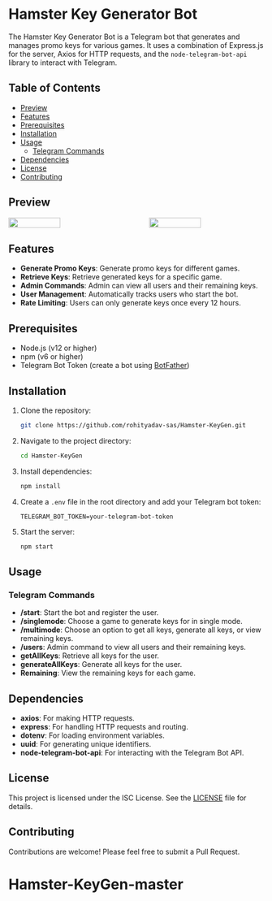 # Hamster Key Generator Bot

The Hamster Key Generator Bot is a Telegram bot that generates and manages promo keys for various games. It uses a combination of Express.js for the server, Axios for HTTP requests, and the `node-telegram-bot-api` library to interact with Telegram.

## Table of Contents

- [Preview](#preview)
- [Features](#features)
- [Prerequisites](#prerequisites)
- [Installation](#installation)
- [Usage](#usage)
  - [Telegram Commands](#telegram-commands)
- [Dependencies](#dependencies)
- [License](#license)
- [Contributing](#contributing)

## Preview

<div style="display:flex; justify-content:space-between">
  <img src="./assets/preview1.png?raw=true" height="100%" width="45%"/> &nbsp;&nbsp;&nbsp;&nbsp;&nbsp;&nbsp;&nbsp;&nbsp;&nbsp;&nbsp;&nbsp
  <img src="./assets/preview2.png?raw=true" height="100%" width="45%"/>
</div>

## Features

- **Generate Promo Keys**: Generate promo keys for different games.
- **Retrieve Keys**: Retrieve generated keys for a specific game.
- **Admin Commands**: Admin can view all users and their remaining keys.
- **User Management**: Automatically tracks users who start the bot.
- **Rate Limiting**: Users can only generate keys once every 12 hours.

## Prerequisites

- Node.js (v12 or higher)
- npm (v6 or higher)
- Telegram Bot Token (create a bot using [BotFather](https://core.telegram.org/bots#botfather))

## Installation

1. Clone the repository:
    ```sh
    git clone https://github.com/rohityadav-sas/Hamster-KeyGen.git
    ```

2. Navigate to the project directory:
    ```sh
    cd Hamster-KeyGen
    ```

2. Install dependencies:
    ```sh
    npm install
    ```

3. Create a `.env` file in the root directory and add your Telegram bot token:
    ```env
    TELEGRAM_BOT_TOKEN=your-telegram-bot-token
    ```

4. Start the server:
    ```sh
    npm start
    ```

## Usage

### Telegram Commands

- **/start**: Start the bot and register the user.
- **/singlemode**: Choose a game to generate keys for in single mode.
- **/multimode**: Choose an option to get all keys, generate all keys, or view remaining keys.
- **/users**: Admin command to view all users and their remaining keys.
- **getAllKeys**: Retrieve all keys for the user.
- **generateAllKeys**: Generate all keys for the user.
- **Remaining**: View the remaining keys for each game.

## Dependencies

- **axios**: For making HTTP requests.
- **express**: For handling HTTP requests and routing.
- **dotenv**: For loading environment variables.
- **uuid**: For generating unique identifiers.
- **node-telegram-bot-api**: For interacting with the Telegram Bot API.

## License

This project is licensed under the ISC License. See the [LICENSE](./LICENSE) file for details.

## Contributing

Contributions are welcome! Please feel free to submit a Pull Request.
# Hamster-KeyGen-master
